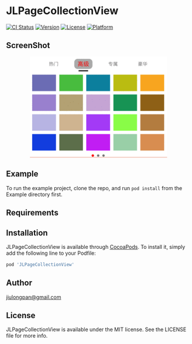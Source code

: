 # JLPageCollectionView

[![CI Status](https://img.shields.io/travis/panjiulong/JLPageCollectionView.svg?style=flat)](https://travis-ci.org/panjiulong/JLPageCollectionView)
[![Version](https://img.shields.io/cocoapods/v/JLPageCollectionView.svg?style=flat)](https://cocoapods.org/pods/JLPageCollectionView)
[![License](https://img.shields.io/cocoapods/l/JLPageCollectionView.svg?style=flat)](https://cocoapods.org/pods/JLPageCollectionView)
[![Platform](https://img.shields.io/cocoapods/p/JLPageCollectionView.svg?style=flat)](https://cocoapods.org/pods/JLPageCollectionView)

## ScreenShot

<div align=center><img src="https://github.com/panjiulong/JLPageCollectionView/blob/master/PEexg4zZch.gif" width="375" alt="ScreenShot"/></div>

## Example

To run the example project, clone the repo, and run `pod install` from the Example directory first.

## Requirements

## Installation

JLPageCollectionView is available through [CocoaPods](https://cocoapods.org). To install
it, simply add the following line to your Podfile:

```ruby
pod 'JLPageCollectionView'
```

## Author

jiulongpan@gmail.com

## License

JLPageCollectionView is available under the MIT license. See the LICENSE file for more info.
